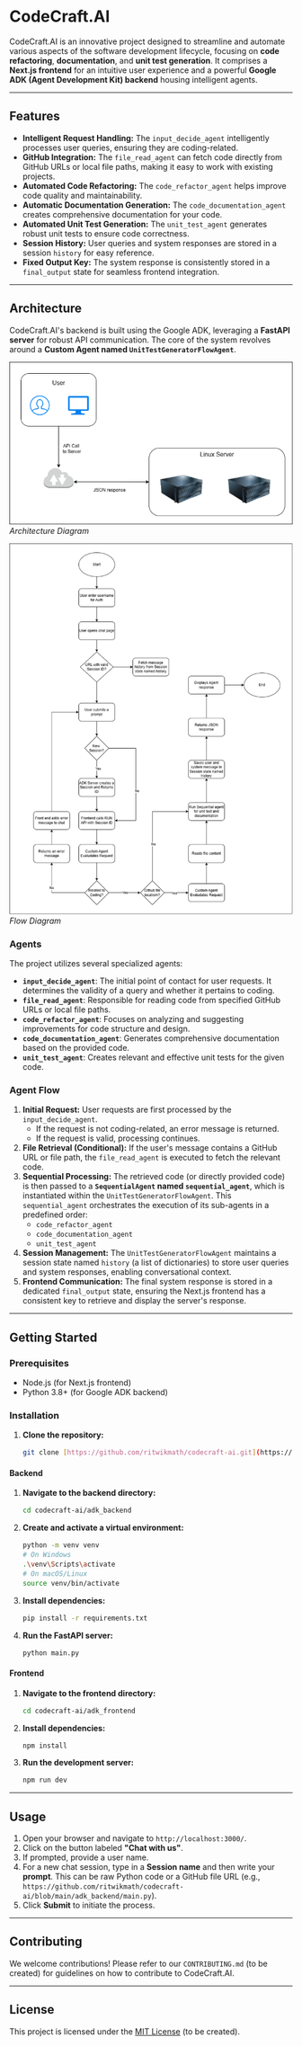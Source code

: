 # CodeCraft.AI

CodeCraft.AI is an innovative project designed to streamline and automate various aspects of the software development lifecycle, focusing on **code refactoring**, **documentation**, and **unit test generation**. It comprises a **Next.js frontend** for an intuitive user experience and a powerful **Google ADK (Agent Development Kit) backend** housing intelligent agents.

---

## Features

* **Intelligent Request Handling:** The `input_decide_agent` intelligently processes user queries, ensuring they are coding-related.
* **GitHub Integration:** The `file_read_agent` can fetch code directly from GitHub URLs or local file paths, making it easy to work with existing projects.
* **Automated Code Refactoring:** The `code_refactor_agent` helps improve code quality and maintainability.
* **Automatic Documentation Generation:** The `code_documentation_agent` creates comprehensive documentation for your code.
* **Automated Unit Test Generation:** The `unit_test_agent` generates robust unit tests to ensure code correctness.
* **Session History:** User queries and system responses are stored in a session `history` for easy reference.
* **Fixed Output Key:** The system response is consistently stored in a `final_output` state for seamless frontend integration.

---

## Architecture

CodeCraft.AI's backend is built using the Google ADK, leveraging a **FastAPI server** for robust API communication. The core of the system revolves around a **Custom Agent named `UnitTestGeneratorFlowAgent`**.

[![Architecture Diagram](architecture.png)](architecture.png)
_Architecture Diagram_

[![Flow Diagram](flow.png)](flow.png)
_Flow Diagram_

### Agents

The project utilizes several specialized agents:

* **`input_decide_agent`**: The initial point of contact for user requests. It determines the validity of a query and whether it pertains to coding.
* **`file_read_agent`**: Responsible for reading code from specified GitHub URLs or local file paths.
* **`code_refactor_agent`**: Focuses on analyzing and suggesting improvements for code structure and design.
* **`code_documentation_agent`**: Generates comprehensive documentation based on the provided code.
* **`unit_test_agent`**: Creates relevant and effective unit tests for the given code.

### Agent Flow

1.  **Initial Request:** User requests are first processed by the `input_decide_agent`.
    * If the request is not coding-related, an error message is returned.
    * If the request is valid, processing continues.
2.  **File Retrieval (Conditional):** If the user's message contains a GitHub URL or file path, the `file_read_agent` is executed to fetch the relevant code.
3.  **Sequential Processing:** The retrieved code (or directly provided code) is then passed to a **`SequentialAgent` named `sequential_agent`**, which is instantiated within the `UnitTestGeneratorFlowAgent`. This `sequential_agent` orchestrates the execution of its sub-agents in a predefined order:
    * `code_refactor_agent`
    * `code_documentation_agent`
    * `unit_test_agent`
4.  **Session Management:** The `UnitTestGeneratorFlowAgent` maintains a session state named `history` (a list of dictionaries) to store user queries and system responses, enabling conversational context.
5.  **Frontend Communication:** The final system response is stored in a dedicated `final_output` state, ensuring the Next.js frontend has a consistent key to retrieve and display the server's response.

---

## Getting Started

### Prerequisites

* Node.js (for Next.js frontend)
* Python 3.8+ (for Google ADK backend)

### Installation

1.  **Clone the repository:**
    ````bash
    git clone [https://github.com/ritwikmath/codecraft-ai.git](https://github.com/ritwikmath/codecraft-ai.git)
    ````

#### Backend

1.  **Navigate to the backend directory:**
    ````bash
    cd codecraft-ai/adk_backend
    ````
2.  **Create and activate a virtual environment:**
    ````bash
    python -m venv venv
    # On Windows
    .\venv\Scripts\activate
    # On macOS/Linux
    source venv/bin/activate
    ````
3.  **Install dependencies:**
    ````bash
    pip install -r requirements.txt
    ````
4.  **Run the FastAPI server:**
    ````bash
    python main.py
    ````

#### Frontend

1.  **Navigate to the frontend directory:**
    ````bash
    cd codecraft-ai/adk_frontend
    ````
2.  **Install dependencies:**
    ````bash
    npm install
    ````
3.  **Run the development server:**
    ````bash
    npm run dev
    ````

---

## Usage

1.  Open your browser and navigate to `http://localhost:3000/`.
2.  Click on the button labeled **"Chat with us"**.
3.  If prompted, provide a user name.
4.  For a new chat session, type in a **Session name** and then write your **prompt**. This can be raw Python code or a GitHub file URL (e.g., `https://github.com/ritwikmath/codecraft-ai/blob/main/adk_backend/main.py`).
5.  Click **Submit** to initiate the process.

---

## Contributing

We welcome contributions! Please refer to our `CONTRIBUTING.md` (to be created) for guidelines on how to contribute to CodeCraft.AI.

---

## License

This project is licensed under the [MIT License](LICENSE) (to be created).
